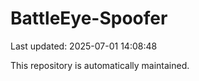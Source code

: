 # BattleEye-Spoofer

Last updated: 2025-07-01 14:08:48

This repository is automatically maintained.
